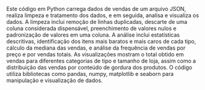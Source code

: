 Este código em Python carrega dados de vendas de um arquivo JSON, realiza limpeza e tratamento dos dados, 
e em seguida, analisa e visualiza os dados. A limpeza inclui remoção de linhas duplicadas, descarte de uma coluna 
considerada dispensável, preenchimento de valores nulos e padronização de valores em uma coluna. 
A análise inclui estatísticas descritivas, identificação dos itens mais baratos e mais caros de cada tipo, cálculo da mediana das vendas, 
e análise da frequência de vendas por preço e por vendas totais. As visualizações mostram o total obtido em vendas para 
diferentes categorias de tipo e tamanho de loja, assim como a distribuição das vendas por conteúdo de gordura dos produtos. 
O código utiliza bibliotecas como pandas, numpy, matplotlib e seaborn para manipulação e visualização de dados.
